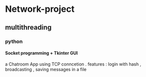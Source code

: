 # Network-project
## multithreading
### python
#### Socket programming + Tkinter GUI
a Chatroom App using TCP conncetion .
features : login with hash , broadcasting , saving messages in a file
